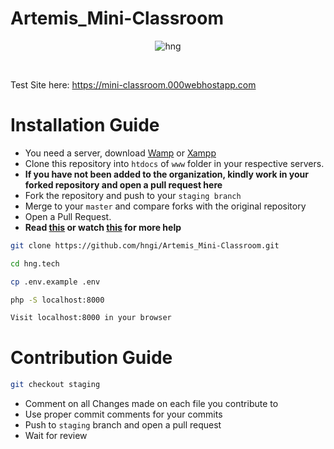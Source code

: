 # Artemis_Mini-Classroom


<div align="center">

![hng](https://res.cloudinary.com/iambeejayayo/image/upload/v1554240066/brand-logo.png)

<br>
</div>

Test Site here: https://mini-classroom.000webhostapp.com

# Installation Guide

- You need a server, download [Wamp](http://www.wampserver.com/en/) or [Xampp](https://www.apachefriends.org/index.html)
- Clone this repository into `htdocs` of `www` folder in your respective servers. <br>
- **If you have not been added to the organization, kindly work in your forked repository and open a pull request here** <br>
- Fork the repository and push to your `staging branch`
- Merge to your `master` and compare forks with the original repository
- Open a Pull Request.
- **Read [this](https://help.github.com/en/articles/creating-a-pull-request-from-a-fork) or watch [this](https://www.youtube.com/watch?v=G1I3HF4YWEw) for more help**

```bash
git clone https://github.com/hngi/Artemis_Mini-Classroom.git
```

```bash
cd hng.tech
```

```bash
cp .env.example .env
```

```bash
php -S localhost:8000
```

```bash
Visit localhost:8000 in your browser
```

# Contribution Guide

```bash
git checkout staging
```

- Comment on all Changes made on each file you contribute to 
- Use proper commit comments for your commits 
- Push to `staging` branch and open a pull request
- Wait for review



